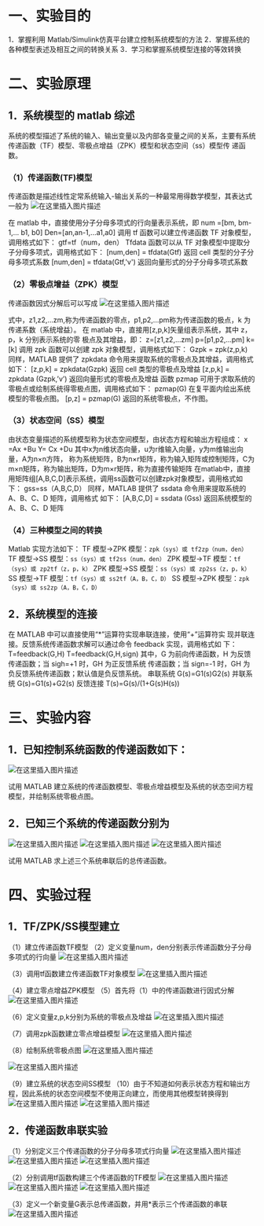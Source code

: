 # 一、实验目的

1．掌握利用 Matlab/Simulink仿真平台建立控制系统模型的方法
2．掌握系统的各种模型表述及相互之间的转换关系
3．学习和掌握系统模型连接的等效转换

# 二、实验原理

## 1．系统模型的 matlab 综述

系统的模型描述了系统的输入、输出变量以及内部各变量之间的关系，主要有系统传递函数（TF）模型、零极点增益（ZPK）模型和状态空间（ss）模型传 递函数。

### （1）传递函数(TF)模型

传递函数是描述线性定常系统输入-输出关系的一种最常用得数学模型，其表达式一般为
![在这里插入图片描述](https://img-blog.csdnimg.cn/20201230183831542.png)

在 matlab 中，直接使用分子分母多项式的行向量表示系统，即
num =[bm, bm-1,... b1, b0]
Den=[an,an-1,...a1,a0]
调用 tf 函数可以建立传递函数 TF 对象模型，调用格式如下：
 gtf=tf（num，den）
Tfdata 函数可以从 TF 对象模型中提取分子分母多项式，调用格式如下：
[num,den] = tfdata(Gtf) 返回 cell 类型的分子分母多项式系数
[num,den] = tfdata(Gtf,'v') 返回向量形式的分子分母多项式系数

### （2）零极点增益（ZPK）模型

传递函数因式分解后可以写成
![在这里插入图片描述](https://img-blog.csdnimg.cn/20201230183846127.png)

式中，z1,z2,...zm,称为传递函数的零点，p1,p2,...pm称为传递函数的极点，k 为传递系数（系统增益）。
在 matlab 中，直接用[z,p,k]矢量组表示系统，其中 z，p，k 分别表示系统的零 极点及其增益，即：
z=[z1,z2,...zm]
p=[p1,p2,...pm]
k=[k]
调用 zpk 函数可以创建 zpk 对象模型，调用格式如下：
Gzpk = zpk(z,p,k)
同样，MATLAB 提供了 zpkdata 命令用来提取系统的零极点及其增益，调用格式 如下：
[z,p,k] = zpkdata(Gzpk) 返回 cell 类型的零极点及增益
[z,p,k] = zpkdata (Gzpk,’v’) 返回向量形式的零极点及增益
函数 pzmap 可用于求取系统的零极点或绘制系统得零极点图，调用格式如下：
         pzmap(G)              在复平面内绘出系统模型的零极点图。
[p,z] = pzmap(G)       返回的系统零极点，不作图。

### （3）状态空间（SS）模型

由状态变量描述的系统模型称为状态空间模型，由状态方程和输出方程组成：
x =Ax +Bu
Y= Cx +Du
其中x为n维状态向量，u为r维输入向量，y为m维输出向量，A为n×n方阵， 称为系统矩阵，B为n×r矩阵，称为输入矩阵或控制矩阵，C为m×n矩阵，称为输出矩阵，D为m×r矩阵，称为直接传输矩阵
在matlab中，直接用矩阵组[A,B,C,D]表示系统，调用ss函数可以创建zpk对象模型，调用格式如下：
                          gss=ss（A,B,C,D）
同样，MATLAB 提供了 ssdata 命令用来提取系统的 A、B、C、D 矩阵，调用格式 如下：
[A,B,C,D] = ssdata (Gss)   返回系统模型的 A、B、C、D 矩阵

### （4）三种模型之间的转换

Matlab 实现方法如下：
TF 模型→ZPK 模型：`zpk（sys）或 tf2zp（num，den）`
TF 模型→SS 模型：`ss（sys）或 tf2ss（num，den）`
ZPK 模型→TF 模型：`tf（sys）或 zp2tf（z，p，k）`
ZPK 模型→SS 模型：`ss（sys）或 zp2ss（z，p，k）`
SS 模型→TF 模型：`tf（sys）或 ss2tf（A，B，C，D）`
SS 模型→ZPK 模型：`zpk（sys）或 ss2zp（A，B，C，D）`

## 2．系统模型的连接

在 MATLAB 中可以直接使用“*”运算符实现串联连接，使用“+”运算符实 现并联连接。反馈系统传递函数求解可以通过命令 feedback 实现，调用格式如 下：
T=feedback(G,H)
T=feedback(G,H,sign)
其中，G 为前向传递函数，H 为反馈传递函数；当 sigh=+1 时，GH 为正反馈系统 传递函数；当 sign=-1 时，GH 为负反馈系统传递函数；默认值是负反馈系统。
串联系统 G(s)=G1(s)G2(s)
并联系统 G(s)=G1(s)+G2(s)
反馈连接 T(s)=G(s)/(1+G(s)H(s))

# 三、实验内容

## 1．已知控制系统函数的传递函数如下：

![在这里插入图片描述](https://img-blog.csdnimg.cn/20201230184047965.png)

试用 MATLAB 建立系统的传递函数模型、零极点增益模型及系统的状态空间方程模型，并绘制系统零极点图。

## 2．已知三个系统的传递函数分别为

![在这里插入图片描述](https://img-blog.csdnimg.cn/20201230184055926.png)
![在这里插入图片描述](https://img-blog.csdnimg.cn/20201230184058861.png)
![在这里插入图片描述](https://img-blog.csdnimg.cn/2020123018410211.png)

试用 MATLAB 求上述三个系统串联后的总传递函数。

# 四、实验过程

## 1．TF/ZPK/SS模型建立

（1）建立传递函数TF模型
（2）定义变量num，den分别表示传递函数分子分母多项式的行向量
![在这里插入图片描述](https://img-blog.csdnimg.cn/20201230184112565.png)

（3）调用tf函数建立传递函数TF对象模型
![在这里插入图片描述](https://img-blog.csdnimg.cn/20201230184115520.png)

（4）建立零点增益ZPK模型
（5）首先将（1）中的传递函数进行因式分解
![在这里插入图片描述](https://img-blog.csdnimg.cn/20201230184119200.png)

（6）定义变量z,p,k分别为系统的零极点及增益
![在这里插入图片描述](https://img-blog.csdnimg.cn/20201230184123309.png?x-oss-process=image/watermark,type_ZmFuZ3poZW5naGVpdGk,shadow_10,text_aHR0cHM6Ly9ibG9nLmNzZG4ubmV0L3FxXzQwODUxNzQ0,size_16,color_FFFFFF,t_70)

（7）调用zpk函数建立零点增益模型
![在这里插入图片描述](https://img-blog.csdnimg.cn/20201230184127619.png)

（8）绘制系统零极点图
![在这里插入图片描述](https://img-blog.csdnimg.cn/20201230184131316.png)

![在这里插入图片描述](https://img-blog.csdnimg.cn/20201230184133785.png?x-oss-process=image/watermark,type_ZmFuZ3poZW5naGVpdGk,shadow_10,text_aHR0cHM6Ly9ibG9nLmNzZG4ubmV0L3FxXzQwODUxNzQ0,size_16,color_FFFFFF,t_70)

（9）建立系统的状态空间SS模型
（10）由于不知道如何表示状态方程和输出方程，因此系统的状态空间模型不使用正向建立，而使用其他模型转换得到
![在这里插入图片描述](https://img-blog.csdnimg.cn/20201230184138975.png)
![在这里插入图片描述](https://img-blog.csdnimg.cn/20201230184142895.png)

## 2．传递函数串联实验

（1）分别定义三个传递函数的分子分母多项式行向量
![在这里插入图片描述](https://img-blog.csdnimg.cn/20201230184152229.png)
![在这里插入图片描述](https://img-blog.csdnimg.cn/20201230184155408.png)
![在这里插入图片描述](https://img-blog.csdnimg.cn/20201230184202343.png)

（2）分别调用tf函数构建三个传递函数的TF模型
![在这里插入图片描述](https://img-blog.csdnimg.cn/20201230184206406.png)
![在这里插入图片描述](https://img-blog.csdnimg.cn/20201230184209492.png)
![在这里插入图片描述](https://img-blog.csdnimg.cn/20201230184212504.png)

（3）定义一个新变量G表示总传递函数，并用*表示三个传递函数的串联
![在这里插入图片描述](https://img-blog.csdnimg.cn/20201230184215865.png?x-oss-process=image/watermark,type_ZmFuZ3poZW5naGVpdGk,shadow_10,text_aHR0cHM6Ly9ibG9nLmNzZG4ubmV0L3FxXzQwODUxNzQ0,size_16,color_FFFFFF,t_70)
